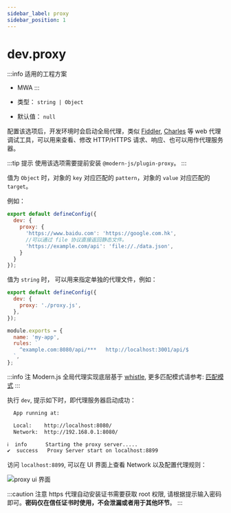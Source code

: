 ```yaml
---
sidebar_label: proxy
sidebar_position: 1
---
```


# dev.proxy

:::info 适用的工程方案
* MWA
:::

* 类型： `string | Object`
* 默认值： `null`

配置该选项后，开发环境时会启动全局代理，类似 [Fiddler](https://www.telerik.com/fiddler), [Charles](https://www.charlesproxy.com/) 等 web 代理调试工具，可以用来查看、修改 HTTP/HTTPS 请求、响应、也可以用作代理服务器。


:::tip 提示
使用该选项需要提前安装 `@modern-js/plugin-proxy`。
:::

值为 `Object` 时，对象的 `key` 对应匹配的 `pattern`，对象的 `value` 对应匹配的 `target`。

例如：

```js title="modern.config.js"
export default defineConfig({
  dev: {
    proxy: {
      'https://www.baidu.com': 'https://google.com.hk',
      //可以通过 file 协议直接返回静态文件。
      'https://example.com/api': 'file://./data.json',
    }
  }
});
```

值为 `string` 时， 可以用来指定单独的代理文件，例如：


```js title="modern.config.js"
export default defineConfig({
  dev: {
    proxy: './proxy.js',
  },
});
```

```js title="proxy.js"
module.exports = {
  name: 'my-app',
  rules: `
    ^example.com:8080/api/***   http://localhost:3001/api/$
  `,
};
```

:::info 注
Modern.js 全局代理实现底层基于 [whistle](https://wproxy.org/whistle/), 更多匹配模式请参考: [匹配模式](https://wproxy.org/whistle/pattern.html)
:::

执行 `dev`, 提示如下时，即代理服务器启动成功：

```bash
  App running at:

  Local:    http://localhost:8080/
  Network:  http://192.168.0.1:8080/

ℹ  info      Starting the proxy server.....
✔  success   Proxy Server start on localhost:8899
```

访问 `localhost:8899`, 可以在 UI 界面上查看 Network 以及配置代理规则：

![proxy ui 界面](https://lf3-static.bytednsdoc.com/obj/eden-cn/aphqeh7uhohpquloj/modern-js/docs/dev-proxy.png)

:::caution 注意
https 代理自动安装证书需要获取 root 权限, 请根据提示输入密码即可。**密码仅在信任证书时使用，不会泄漏或者用于其他环节**。
:::


